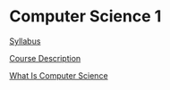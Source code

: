 # Computer Science 1
[Syllabus](syllabus.md)

[Course Description](coursedescriptions.md)

[What Is Computer Science](what.is.comp.sci.md)
